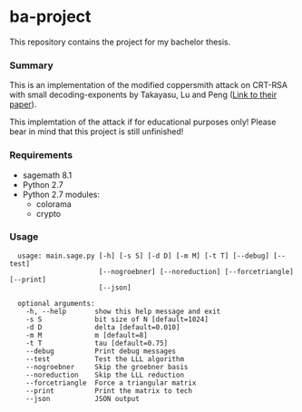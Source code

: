 # ba-project

This repository contains the project for my bachelor thesis.


### Summary

This is an implementation of the modified coppersmith attack
on CRT-RSA with small decoding-exponents by Takayasu, Lu and Peng ([Link to their paper](https://eprint.iacr.org/2017/092.pdf)).


This implemtation of the attack if for educational purposes only!
Please bear in mind that this project is still unfinished!


### Requirements

- sagemath 8.1
- Python 2.7
- Python 2.7 modules:
  - colorama
  - crypto


### Usage

  ```
    usage: main.sage.py [-h] [-s S] [-d D] [-m M] [-t T] [--debug] [--test]                                                                                                                                                         
                        [--nogroebner] [--noreduction] [--forcetriangle] [--print]
                        [--json]

    optional arguments:
      -h, --help       show this help message and exit
      -s S             bit size of N [default=1024]
      -d D             delta [default=0.010]
      -m M             m [default=8]
      -t T             tau [default=0.75]
      --debug          Print debug messages
      --test           Test the LLL algorithm
      --nogroebner     Skip the groebner basis
      --noreduction    Skip the LLL reduction
      --forcetriangle  Force a triangular matrix
      --print          Print the matrix to tech
      --json           JSON output
  ```

